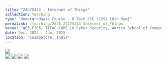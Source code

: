 ```yaml
---
title: "24CYS333 - Internet of Things"
collection: teaching
type: "Undergraduate Course - B.Tech CSE (CYS) [6th Sem]"
permalink: /teaching/2025_24CYS333-Internet_of_Things
venue: "AB3-F205, TIFAC-CORE in Cyber Security, Amrita School of Computing, Amrita Vishwa Vidyapeetham"
date: Dec, 2024 - Jun, 2025
location: "Coimbatore, India"
---
```


![](https://img.shields.io/badge/Students-72-blue) <br/>
![](https://img.shields.io/badge/Course_Outcome_Attainment-TBD-blue) 
![](https://img.shields.io/badge/Average_Marks-TBD-blue) 
![](https://img.shields.io/badge/TLP_Feedback-TBD-blue) 
![](https://img.shields.io/badge/Course_Feedback-TBD-blue) 

